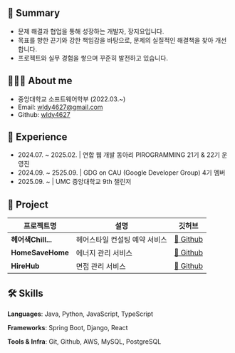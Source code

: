 ## 📌 Summary
- 문제 해결과 협업을 통해 성장하는 개발자, 장지요입니다.
- 목표를 향한 끈기와 강한 책임감을 바탕으로, 문제의 실질적인 해결책을 찾아 개선합니다.
- 프로젝트와 실무 경험을 쌓으며 꾸준히 발전하고 있습니다.

## 👩🏻‍💻 About me
- 중앙대학교 소프트웨어학부 (2022.03.~)
- Email: wldy4627@gmail.com
- Github: [wldy4627](https://github.com/wldy4627)

## 🎒 Experience
- 2024.07. ~ 2025.02. | 연합 웹 개발 동아리 PIROGRAMMING 21기 & 22기 운영진
- 2024.09. ~ 2525.09. | GDG on CAU (Google Developer Group) 4기 멤버
- 2025.09. ~ | UMC 중앙대학교 9th 챌린저


## 📝 Project
| 프로젝트명 | 설명 | 깃허브 |
| ------------ | ----- | -------- |
| **헤어색Chill...** | 헤어스타일 컨설팅 예약 서비스 | [🔗 Github](https://github.com/Blaybus-Haertz) |
| **HomeSaveHome** | 에너지 관리 서비스 | [🔗 Github](https://github.com/HomeSaveHome/HSH_BE) |
| **HireHub** | 면접 관리 서비스 | [🔗 Github](https://github.com/leegh1025/HireHub-Piro21) |


## 🛠️ Skills
**Languages**: Java, Python, JavaScript, TypeScript

**Frameworks**: Spring Boot, Django, React

**Tools & Infra**: Git, Github, AWS, MySQL, PostgreSQL
